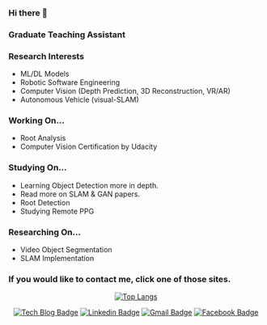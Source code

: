 ### Hi there 👋

### Graduate Teaching Assistant

### Research Interests
- ML/DL Models
- Robotic Software Engineering
- Computer Vision (Depth Prediction, 3D Reconstruction, VR/AR)
- Autonomous Vehicle (visual-SLAM)

### Working On...
- Root Analysis
- Computer Vision Certification by Udacity

### Studying On...
- Learning Object Detection more in depth.
- Read more on SLAM & GAN papers.
- Root Detection
- Studying Remote PPG

### Researching On...
- Video Object Segmentation
- SLAM Implementation



### If you would like to contact me, click one of those sites.
<div align=center>

[![Top Langs](https://github-readme-stats.vercel.app/api/top-langs/?sjang1594=anuraghazra)](https://github.com/anuraghazra/github-readme-stats)

[![Tech Blog Badge](http://img.shields.io/badge/-Tech%20blog-black?style=flat-square&logo=github&link=https://sjang1594.github.io/)](https://sjang1594.github.io/)
[![Linkedin Badge](https://img.shields.io/badge/-LinkedIn-blue?style=flat-square&logo=Linkedin&logoColor=white&link=https://https:www.linkedin.com/in/seungho-jang-41b3b9145/)](https://www.linkedin.com/in/seungho-jang-41b3b9145/) 
[![Gmail Badge](https://img.shields.io/badge/-Gmail-d14836?style=flat-square&logo=Gmail&logoColor=white&link=mailto:snugyun01@gmail.com)](mailto:sjang1594@gmail.com)
[![Facebook Badge](https://img.shields.io/badge/facebook-1877f2?style=flat-square&logo=facebook&logoColor=white&link=https://www.facebook.com/sjang1594)](https://www.facebook.com/sjang1594)

</div>
